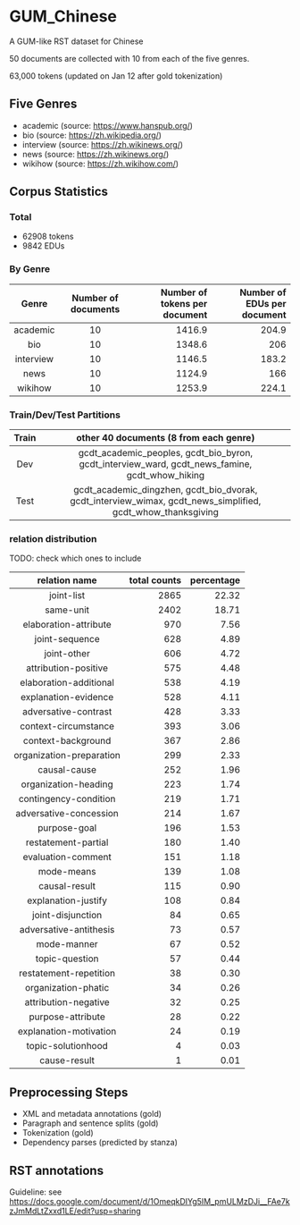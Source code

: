 # GUM_Chinese

A GUM-like RST dataset for Chinese

50 documents are collected with 10 from each of the five genres.

63,000 tokens (updated on Jan 12 after gold tokenization)


## Five Genres
- academic (source: https://www.hanspub.org/)
- bio (source: https://zh.wikipedia.org/)
- interview (source: https://zh.wikinews.org/)
- news (source: https://zh.wikinews.org/)
- wikihow (source: https://zh.wikihow.com/)

## Corpus Statistics

### Total
- 62908 tokens
- 9842 EDUs


### By Genre
| Genre   |  Number of documents |  Number of tokens per document | Number of EDUs per document |
|:----------:|:-------------:|------:|------:|
| academic | 10 | 1416.9 | 204.9 |
| bio | 10 |    1348.6 |	206 |
| interview | 10 | 1146.5 | 183.2 |
| news | 10 | 1124.9 | 166 |
| wikihow | 10 | 1253.9 | 224.1 |

### Train/Dev/Test Partitions
| Train | other 40 documents (8 from each genre) |
|:----------:|:-------------:|
| Dev | gcdt_academic_peoples, gcdt_bio_byron, gcdt_interview_ward, gcdt_news_famine, gcdt_whow_hiking |
| Test | gcdt_academic_dingzhen, gcdt_bio_dvorak, gcdt_interview_wimax, gcdt_news_simplified, gcdt_whow_thanksgiving |

### relation distribution
TODO: check which ones to include 

| relation name | total counts | percentage |
|:----------:|------:|------:|
| joint-list | 2865 | 22.32 |
| same-unit | 2402 | 18.71 |
| elaboration-attribute | 970 | 7.56 |
| joint-sequence | 628 | 4.89 |
| joint-other | 606 | 4.72 |
| attribution-positive | 575 | 4.48 |
| elaboration-additional | 538 | 4.19 |
| explanation-evidence | 528 | 4.11 |
| adversative-contrast | 428 | 3.33 |
| context-circumstance | 393 | 3.06 |
| context-background | 367 | 2.86 |
| organization-preparation | 299 | 2.33 |
| causal-cause | 252 | 1.96 |
| organization-heading | 223 | 1.74 |
| contingency-condition | 219 | 1.71 |
| adversative-concession | 214 | 1.67 |
| purpose-goal | 196 | 1.53 |
| restatement-partial | 180 | 1.40 |
| evaluation-comment | 151 | 1.18 |
| mode-means | 139 | 1.08 |
| causal-result | 115 | 0.90 |
| explanation-justify | 108 | 0.84 |
| joint-disjunction | 84 | 0.65 |
| adversative-antithesis | 73 | 0.57 |
| mode-manner | 67 | 0.52 |
| topic-question | 57 | 0.44 |
| restatement-repetition | 38 | 0.30 |
| organization-phatic | 34 | 0.26 |
| attribution-negative | 32 | 0.25 |
| purpose-attribute | 28 | 0.22 |
| explanation-motivation | 24 | 0.19 |
| topic-solutionhood | 4 | 0.03 |
| cause-result | 1 | 0.01 |

## Preprocessing Steps
- XML and metadata annotations (gold)
- Paragraph and sentence splits (gold)
- Tokenization (gold) 
- Dependency parses (predicted by stanza)

## RST annotations
Guideline: see https://docs.google.com/document/d/1OmeqkDIYg5IM_pmULMzDJi__FAe7kzJmMdLtZxxd1LE/edit?usp=sharing

